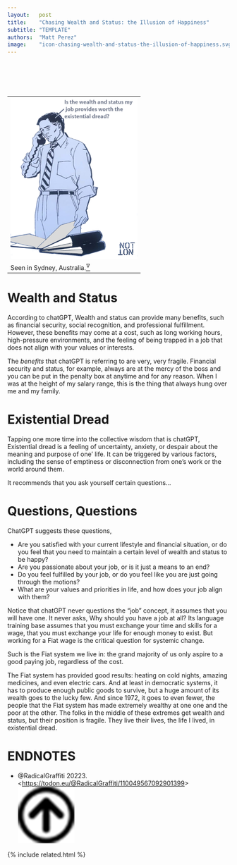 ```yaml
---
layout:   post
title:    "Chasing Wealth and Status: the Illusion of Happiness"
subtitle: "TEMPLATE"
authors:  "Matt Perez"
image:    "icon-chasing-wealth-and-status-the-illusion-of-happiness.svg"
---
```


<div style="display:none;">
 <p>Wealth and status in exchange for a stressful life? Is it worth it?</p>
</div>

<h1>&nbsp;</h1>
 <div class="_center">
  <table style="width:60%">
   <tr>
    <td>
     <img 
      src="/assets/img/pic-chasing-wealth-and-status-the-illusion-of-happiness.svg"
      alt="">
    </td>
   </tr>
   <tr>
    <td class="_center">
     <span>Seen in Sydney, Australia.<a href="#en01"><sup id="bm01">&hairsp;&nabla;&hairsp;</sup></a></span>
    </td>
   </tr>
  </table>
 </div>

<h1>Wealth and Status</h1>
 <p>According to chatGPT, <span class="_quotespan">Wealth and status can provide many benefits, such as financial security, social recognition, and professional fulfillment. However, these benefits may come at a cost, such as long working hours, high-pressure environments, and the feeling of being trapped in a job that does not align with your values or interests.</span></p>
 <p>The <em>benefits</em> that chatGPT is referring to are very, very fragile. Financial security and status, for example, always are at the mercy of the boss and you can be put in the penalty box at anytime and for any reason. When I was at the height of my salary range, this is the thing that always hung over me and my family.</p>

<h1>Existential Dread</h1>
 <p>Tapping one more time into the collective wisdom that is chatGPT, <span class="_quotespan">Existential dread is a feeling of uncertainty, anxiety, or despair about the meaning and purpose of one&rsquo; life. It can be triggered by various factors, including the sense of emptiness or disconnection from one&rsquo;s work or the world around them.</span></p>
 <p>It recommends that you ask yourself certain questions&hellip;</p>

<h1>Questions, Questions</h1>
 <p>ChatGPT suggests these questions,</p>
  <ul>
   <li>Are you satisfied with your current lifestyle and financial situation, or do you feel that you need to maintain a certain level of wealth and status to be happy?</li>
   <li>Are you passionate about your job, or is it just a means to an end?</li>
   <li>Do you feel fulfilled by your job, or do you feel like you are just going through the motions?</li>
   <li>What are your values and priorities in life, and how does your job align with them?</li>
  </ul>
 <p>Notice that chatGPT never questions the &ldquo;job&rdquo; concept, it assumes that you will have one. It never asks, <span class="_quotespan">Why should you have a job at all?</span> Its language training base assumes that you must exchange your time and skills for a wage, that you must exchange your life for enough money to exist. But working for a <span class="_paradigm">Fiat</span> wage is the critical question for systemic change.</p>
 <p>Such is the <span class="_paradigm">Fiat</span> system we live in: the grand majority of us only aspire to a good paying job, regardless of the cost.</p>
 <p>The <span class="_paradigm">Fiat</span> system has provided good results: heating on cold nights, amazing medicines, and even electric cars. And at least in democratic systems, it has to produce enough public goods to survive, but a huge amount of its wealth goes to the lucky few. And since 1972, it goes to even fewer, the people that the <span class="_paradigm">Fiat</span> system has made extremely wealthy at one one and the poor at the other. The folks in the middle of these extremes get wealth and status, but their position is fragile. They live their lives, the life I lived, in existential dread.</p>

<h1 class="_section">ENDNOTES</h1>
 <ul>
  <li id="en01">
   <p class="_list-item">
    @RadicalGraffiti
    20223.
    &lt;<a href="https://todon.eu/@RadicalGraffiti/110049567092901399" target="_blank">https://todon.eu/@RadicalGraffiti/110049567092901399</a>&gt;
    <a class="_uparrow" href="#bm01"><img src="/assets/img/arrow-up-icon.png"></a>
   </p>
  </li>
 </ul>

{% include related.html %}